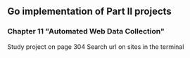 ## Go implementation of Part II projects
### Chapter 11 "Automated Web Data Collection"
Study project on page 304
Search url on sites in the terminal
